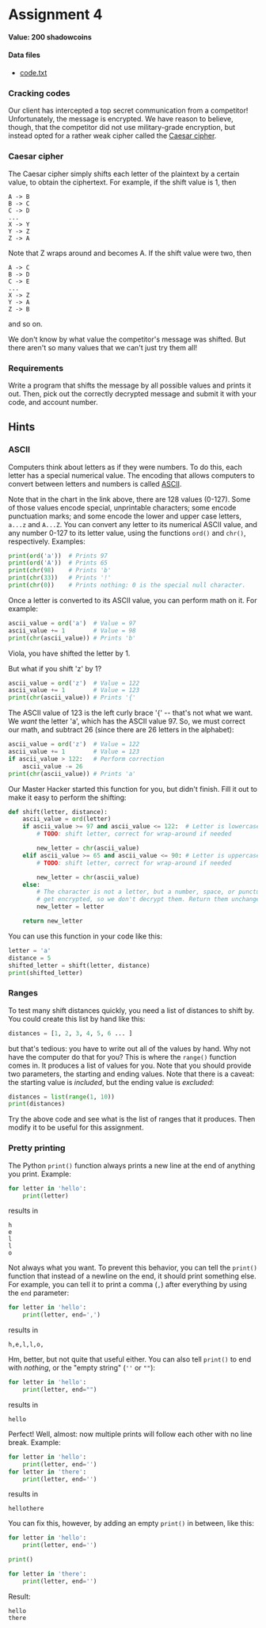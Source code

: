 # Assignment 4

#### Value: 200 shadowcoins

#### Data files

* [code.txt](code.txt)

### Cracking codes

Our client has intercepted a top secret communication from a competitor! Unfortunately, the message
is encrypted. We have reason to believe, though, that the competitor did not use military-grade
encryption, but instead opted for a rather weak cipher called the
[Caesar cipher](https://en.wikipedia.org/wiki/Caesar_cipher).

### Caesar cipher

The Caesar cipher simply shifts each letter of the plaintext by a certain value, to obtain the
ciphertext. For example, if the shift value is 1, then

```
A -> B
B -> C
C -> D
...
X -> Y
Y -> Z
Z -> A
```

Note that Z wraps around and becomes A. If the shift value were two, then
```
A -> C
B -> D
C -> E
...
X -> Z
Y -> A
Z -> B
```
and so on.

We don't know by what value the competitor's message was shifted. But there aren't so many values
that we can't just try them all!

### Requirements

Write a program that shifts the message by all possible values and prints it out. Then, pick out
the correctly decrypted message and submit it with your code, and account number.

## Hints

### ASCII

Computers think about letters as if they were numbers. To do this, each letter has a special
numerical value. The encoding that allows computers to convert between letters and numbers is called
[ASCII](http://www.asciichart.com/).

Note that in the chart in the link above, there are 128 values (0-127). Some of those values encode
special, unprintable characters; some encode punctuation marks; and some encode the lower and upper
case letters, `a...z` and `A...Z`. You can convert any letter to its numerical ASCII value, and any
number 0-127 to its letter value, using the functions `ord()` and `chr()`, respectively. Examples:

```python
print(ord('a'))  # Prints 97
print(ord('A'))  # Prints 65
print(chr(98)    # Prints 'b'
print(chr(33))   # Prints '!'
print(chr(0))    # Prints nothing: 0 is the special null character.
```

Once a letter is converted to its ASCII value, you can perform math on it. For example:
```python
ascii_value = ord('a')  # Value = 97
ascii_value += 1        # Value = 98
print(chr(ascii_value)) # Prints 'b'
```

Viola, you have shifted the letter by 1.

But what if you shift 'z' by 1?

```python
ascii_value = ord('z')  # Value = 122
ascii_value += 1        # Value = 123
print(chr(ascii_value)) # Prints '{'
```

The ASCII value of 123 is the left curly brace '{' -- that's not what we want.
We *want* the letter 'a', which has the ASCII value 97. So, we must correct our math, and subtract
26 (since there are 26 letters in the alphabet):

```python
ascii_value = ord('z')  # Value = 122
ascii_value += 1        # Value = 123
if ascii_value > 122:   # Perform correction
    ascii_value -= 26
print(chr(ascii_value)) # Prints 'a'
```

Our Master Hacker started this function for you, but didn't finish. Fill it out to make it easy to
perform the shifting:

```python
def shift(letter, distance):
    ascii_value = ord(letter)
    if ascii_value >= 97 and ascii_value <= 122:  # Letter is lowercase, between 'a' and 'z'
        # TODO: shift letter, correct for wrap-around if needed

        new_letter = chr(ascii_value)
    elif ascii_value >= 65 and ascii_value <= 90: # Letter is uppercase, between 'A' and 'Z'
        # TODO: shift letter, correct for wrap-around if needed

        new_letter = chr(ascii_value)
    else:
        # The character is not a letter, but a number, space, or punctuation mark. These did not
        # get encrypted, so we don't decrypt them. Return them unchanged.
        new_letter = letter

    return new_letter
```

You can use this function in your code like this:

```python
letter = 'a'
distance = 5
shifted_letter = shift(letter, distance)
print(shifted_letter)
```

### Ranges

To test many shift distances quickly, you need a list of distances to shift by. You could create
this list by hand like this:

```python
distances = [1, 2, 3, 4, 5, 6 ... ]
```

but that's tedious: you have to write out all of the values by hand. Why not have the computer do
that for you? This is where the `range()` function comes in. It produces a list of values for you.
Note that you should provide two parameters, the starting and ending values. Note that there is a
caveat: the starting value is *included*, but the ending value is *excluded*:

```python
distances = list(range(1, 10))
print(distances)
```

Try the above code and see what is the list of ranges that it produces. Then modify it to be useful
for this assignment.


### Pretty printing

The Python `print()` function always prints a new line at the end of anything you print. Example:

```python
for letter in 'hello':
    print(letter)
```

results in
```
h
e
l
l
o
```

Not always what you want. To prevent this behavior, you can tell the `print()` function that instead
of a newline on the end, it should print something else. For example, you can tell it to print a
comma (`,`) after everything by using the `end` parameter:

```python
for letter in 'hello':
    print(letter, end=',')
```

results in

```
h,e,l,l,o,
```

Hm, better, but not quite that useful either. You can also tell `print()` to end with *nothing*, or
the "empty string" (`''` or `""`):

```python
for letter in 'hello':
    print(letter, end="")
```

results in

```
hello
```

Perfect! Well, almost: now multiple prints will follow each other with no line break. Example:

```python
for letter in 'hello':
    print(letter, end='')
for letter in 'there':
    print(letter, end='')
```

results in

```
hellothere
```

You can fix this, however, by adding an empty `print()` in between, like this:

```python
for letter in 'hello':
    print(letter, end='')

print()

for letter in 'there':
    print(letter, end='')
```

Result:

```
hello
there
```


